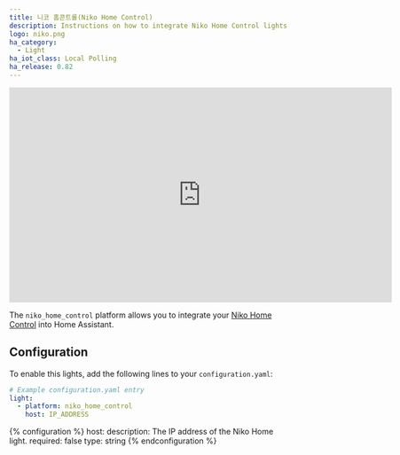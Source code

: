 ```yaml
---
title: 니코 홈콘트롤(Niko Home Control)
description: Instructions on how to integrate Niko Home Control lights into Home Assistant.
logo: niko.png
ha_category:
  - Light
ha_iot_class: Local Polling
ha_release: 0.82
---
```


<iframe width="690" height="388" src="https://www.youtube.com/embed/6dt_0tbMFn8" frameborder="0" allow="accelerometer; autoplay; encrypted-media; gyroscope; picture-in-picture" allowfullscreen></iframe>

The `niko_home_control` platform allows you to integrate your [Niko Home Control](https://www.niko.eu/enus/products/niko-home-control) into Home Assistant.

## Configuration

To enable this lights, add the following lines to your `configuration.yaml`:

```yaml
# Example configuration.yaml entry
light:
  - platform: niko_home_control
    host: IP_ADDRESS
```

{% configuration %}
host:
  description: The IP address of the Niko Home light.
  required: false
  type: string
{% endconfiguration %}
